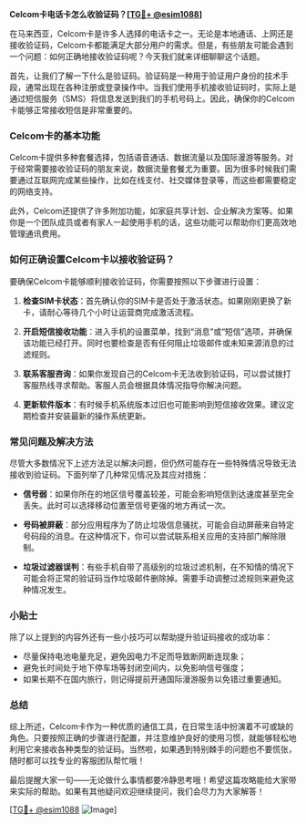 **Celcom卡电话卡怎么收验证码？[[TG💪+ @esim1088](https://t.me/s/esim1088)]**

在马来西亚，Celcom卡是许多人选择的电话卡之一。无论是本地通话、上网还是接收验证码，Celcom卡都能满足大部分用户的需求。但是，有些朋友可能会遇到一个问题：如何正确地接收验证码呢？今天我们就来详细聊聊这个话题。

首先，让我们了解一下什么是验证码。验证码是一种用于验证用户身份的技术手段，通常出现在各种注册或登录操作中。当我们使用手机接收验证码时，实际上是通过短信服务（SMS）将信息发送到我们的手机号码上。因此，确保你的Celcom卡能够正常接收短信是非常重要的。

### Celcom卡的基本功能

Celcom卡提供多种套餐选择，包括语音通话、数据流量以及国际漫游等服务。对于经常需要接收验证码的朋友来说，数据流量套餐尤为重要。因为很多时候我们需要通过互联网完成某些操作，比如在线支付、社交媒体登录等，而这些都需要稳定的网络支持。

此外，Celcom还提供了许多附加功能，如家庭共享计划、企业解决方案等。如果你是一个团队成员或者有家人一起使用手机的话，这些功能可以帮助你们更高效地管理通讯费用。

### 如何正确设置Celcom卡以接收验证码？

要确保Celcom卡能够顺利接收验证码，你需要按照以下步骤进行设置：

1. **检查SIM卡状态**：首先确认你的SIM卡是否处于激活状态。如果刚刚更换了新卡，请耐心等待几个小时让运营商完成激活流程。
   
2. **开启短信接收功能**：进入手机的设置菜单，找到“消息”或“短信”选项，并确保该功能已经打开。同时也要检查是否有任何阻止垃圾邮件或未知来源消息的过滤规则。

3. **联系客服咨询**：如果你发现自己的Celcom卡无法收到验证码，可以尝试拨打客服热线寻求帮助。客服人员会根据具体情况指导你解决问题。

4. **更新软件版本**：有时候手机系统版本过旧也可能影响到短信接收效果。建议定期检查并安装最新的操作系统更新。

### 常见问题及解决方法

尽管大多数情况下上述方法足以解决问题，但仍然可能存在一些特殊情况导致无法接收到验证码。下面列举了几种常见情况及其应对措施：

- **信号弱**：如果你所在的地区信号覆盖较差，可能会影响短信到达速度甚至完全丢失。此时可以选择移动位置至信号更强的地方再试一次。
  
- **号码被屏蔽**：部分应用程序为了防止垃圾信息骚扰，可能会自动屏蔽来自特定号码段的消息。在这种情况下，你可以尝试联系相关应用的支持部门解除限制。

- **垃圾过滤器误判**：有些手机自带了高级别的垃圾过滤机制，在不知情的情况下可能会将正常的验证码当作垃圾邮件删除掉。需要手动调整过滤规则来避免这种情况发生。

### 小贴士

除了以上提到的内容外还有一些小技巧可以帮助提升验证码接收的成功率：

- 尽量保持电池电量充足，避免因电力不足而导致断网断连现象；
- 避免长时间处于地下停车场等封闭空间内，以免影响信号强度；
- 如果长期不在国内旅行，则记得提前开通国际漫游服务以免错过重要通知。

### 总结

综上所述，Celcom卡作为一种优质的通信工具，在日常生活中扮演着不可或缺的角色。只要按照正确的步骤进行配置，并注意维护良好的使用习惯，就能够轻松地利用它来接收各种类型的验证码。当然啦，如果遇到特别棘手的问题也不要慌张，随时都可以找专业的客服团队帮忙哦！

最后提醒大家一句——无论做什么事情都要冷静思考哦！希望这篇攻略能给大家带来实际的帮助。如果有其他疑问欢迎继续提问，我们会尽力为大家解答！

[[TG💪+ @esim1088](https://t.me/s/esim1088) ![Image](https://i.postimg.cc/4NQfJmqS/Snipaste-2025-05-13-00-14-12.png)]